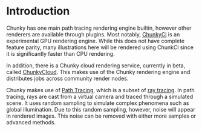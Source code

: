 # Introduction

Chunky has one main path tracing rendering engine builtin, however other renderers are
available through plugins. Most notably, [ChunkyCl](https://github.com/alexhliu/ChunkyClPlugin)
is an experimental GPU rendering engine. While this does not have complete feature parity,
many illustrations here will be rendered using ChunkCl since it is significantly faster
than CPU rendering.

In addition, there is a Chunky cloud rendering service, currently in beta, called
[ChunkyCloud](https://chunkycloud.lemaik.de/). This makes use of the Chunky rendering
engine and distributes jobs across community render nodes.

Chunky makes use of [Path Tracing](https://en.wikipedia.org/wiki/Path_tracing), 
which is a subset of [ray tracing](https://en.wikipedia.org/wiki/Ray_tracing_(graphics)).
In path tracing, rays are cast from a virtual camera and traced through a simulated scene.
It uses random sampling to simulate complex phenomena such as global illumination.
Due to this random sampling, however, noise will appear in rendered images. This noise
can be removed with either more samples or advanced methods.
